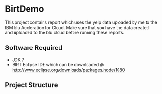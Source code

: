 BirtDemo
========
This project contains report which uses the yelp data uploaded by me to the IBM blu Accleration for Cloud. Make sure that you have the data created and uploaded to the blu cloud before running these reports.

Software Required 
--
- JDK 7
- BIRT Eclipse IDE which can be downloaded @ http://www.eclipse.org/downloads/packages/node/1080


Project Structure
--

